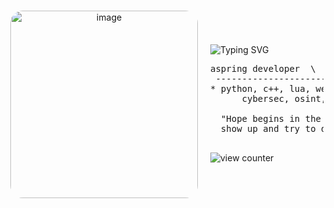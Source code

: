 <div align="center" style="display: flex; align-items: center; justify-content: center; gap: 20px; height: 250px;">

  <img src="https://github.com/user-attachments/assets/c8b4aff1-da8e-417f-97dd-041ff3a3880b1" height="300"
       style=" max-height: 300px; border-radius: 20px;" alt="image" align="right" />

  <div style="text-align: left; max-height: 100%; overflow: hidden;">
    
<img src="https://readme-typing-svg.demolab.com?font=Monserrat&size=30&duration=9000&pause=1000&color=acaaad&center=true&vCenter=true&width=435&lines=llu+%2F+6voo"
         alt="Typing SVG" style="max-width: 100%; display: block;" />

<pre width=200>
aspring developer  \  cybersecurity enthusiast
 ----------------------------------------------- 
* python, c++, lua, web dev
      cybersec, osint, reverse engineering

  "Hope begins in the dark, the stubborn hope that if you just 
  show up and try to do the right thing, the dawn will come."
                                                            — Anne Lamott</pre>

<img src="https://komarev.com/ghpvc/?username=6voo&color=acaaad" alt="view counter" />
<br><br>
  </div>

</div>
